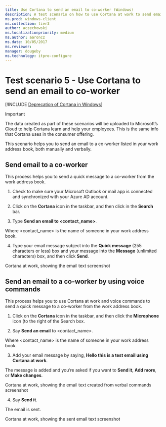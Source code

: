 ```yaml
---
title: Use Cortana to send an email to co-worker (Windows)
description: A test scenario on how to use Cortana at work to send email to a co-worker.
ms.prod: windows-client
ms.collection: tier3
author: aczechowski
ms.localizationpriority: medium
ms.author: aaroncz
ms.date: 10/05/2017
ms.reviewer: 
manager: dougeby
ms.technology: itpro-configure
---
```


# Test scenario 5 - Use Cortana to send an email to co-worker
<!--Using include for Cortana in Windows deprecation -->
[!INCLUDE [Deprecation of Cortana in Windows](./includes/cortana-deprecation.md)]

>[!Important]
>The data created as part of these scenarios will be uploaded to Microsoft’s Cloud to help Cortana learn and help your employees. This is the same info that Cortana uses in the consumer offering.

This scenario helps you to send an email to a co-worker listed in your work address book, both manually and verbally.

## Send email to a co-worker

This process helps you to send a quick message to a co-worker from the work address book.

1. Check to make sure your Microsoft Outlook or mail app is connected and synchronized with your Azure AD account.

2. Click on the **Cortana** icon in the taskbar, and then click in the **Search** bar.

3. Type **Send an email to <contact_name>**.

Where <contact_name> is the name of someone in your work address book.

4. Type your email message subject into the **Quick message** (255 characters or less) box and your message into the **Message** (unlimited characters) box, and then click **Send**.

Cortana at work, showing the email text
screenshot

## Send an email to a co-worker by using voice commands

This process helps you to use Cortana at work and voice commands to send a quick message to a co-worker from the work address book.

1. Click on the **Cortana** icon in the taskbar, and then click the **Microphone** icon (to the right of the Search box.

2. Say **Send an email** to <contact_name>.

Where <contact_name> is the name of someone in your work address book.

3. Add your email message by saying, **Hello this is a test email using Cortana at work**.

The message is added and you’re asked if you want to **Send it**, **Add more**, or **Make changes**.

Cortana at work, showing the email text created from verbal commands
screenshot

4. Say **Send it**.

The email is sent.

Cortana at work, showing the sent email text
screenshot
